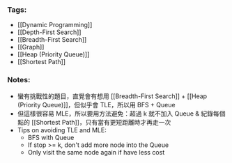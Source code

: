 ### Tags:
- [[Dynamic Programming]]
- [[Depth-First Search]]
- [[Breadth-First Search]]
- [[Graph]]
- [[Heap (Priority Queue)]]
- [[Shortest Path]]
### Notes:
- 蠻有挑戰性的題目，直覺會有想用 [[Breadth-First Search]] + [[Heap (Priority Queue)]]，但似乎會 TLE，所以用 BFS + Queue
- 但這樣很容易 MLE，所以要用方法避免：超過 k 就不加入 Queue & 紀錄每個點的 [[Shortest Path]]，只有當有更短距離時才再走一次
- Tips on avoiding TLE and MLE:
	- BFS with Queue
	- If stop >= k, don't add more node into the Queue
	- Only visit the same node again if have less cost